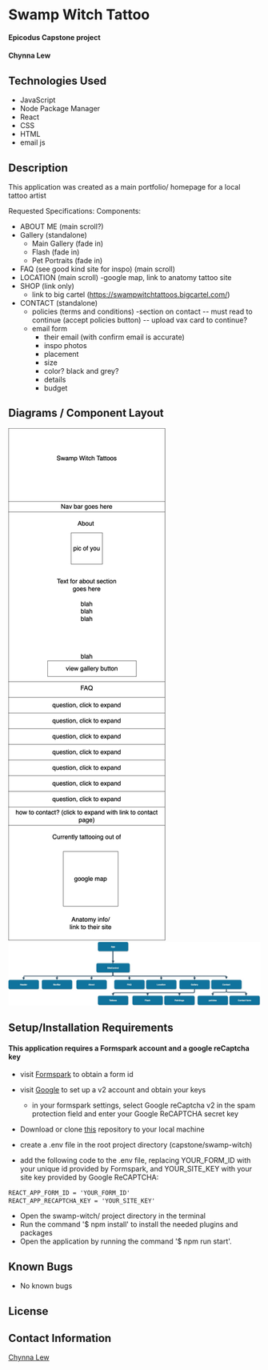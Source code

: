 # Swamp Witch Tattoo

#### Epicodus Capstone project

#### Chynna Lew

## Technologies Used

* JavaScript
* Node Package Manager
* React
* CSS
* HTML
* email js

## Description
This application was created as a main portfolio/ homepage for a local tattoo artist

Requested Specifications:
Components:
- ABOUT ME (main scroll?)
- Gallery (standalone)
  - Main Gallery (fade in)
  - Flash (fade in)
  - Pet Portraits (fade in)
- FAQ (see good kind site for inspo) (main scroll)
- LOCATION (main scroll)
  -google map, link to anatomy tattoo site
- SHOP (link only)
  - link to big cartel (https://swampwitchtattoos.bigcartel.com/)
- CONTACT (standalone)
  - policies (terms and conditions) 
    -section on contact
    -- must read to continue (accept policies button)
    -- upload vax card to continue?
  - email form
    - their email (with confirm email is accurate)
    - inspo photos
    - placement
    - size
    - color? black and grey?
    - details
    - budget

## Diagrams / Component Layout
<img src='./src/assets/img/victoriaTattoo.png' alt='page plan'/>
<br/>
<img src= './src/assets/img/swampWitchComponents.jpg' alt='component tree'/>


## Setup/Installation Requirements

#### This application requires a Formspark account and a google reCaptcha key
* visit [Formspark](https://formspark.io/) to obtain a form id
* visit [Google](https://www.google.com/recaptcha/admin) to set up a v2 account and obtain your keys
    * in your formspark settings, select Google reCaptcha v2 in the spam protection field and enter your Google ReCAPTCHA secret key

* Download or clone [this](https://github.com/chynnalew/capstone) repository to your local machine
* create a .env file in the root project directory (capstone/swamp-witch)
* add the following code to the .env file, replacing YOUR_FORM_ID with your unique id provided by Formspark, and YOUR_SITE_KEY with your site key provided by Google ReCAPTCHA:
```
REACT_APP_FORM_ID = 'YOUR_FORM_ID'
REACT_APP_RECAPTCHA_KEY = 'YOUR_SITE_KEY'
```
* Open the swamp-witch/ project directory in the terminal
* Run the command '$ npm install' to install the needed plugins and packages
* Open the application by running the command '$ npm run start'.

## Known Bugs
* No known bugs

## License

## Contact Information
[Chynna Lew](chynnalew@yahoo.com)
